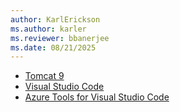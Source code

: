 ```yaml
---
author: KarlErickson
ms.author: karler
ms.reviewer: bbanerjee
ms.date: 08/21/2025
---
```


- [Tomcat 9](https://tomcat.apache.org/download-90.cgi)
- [Visual Studio Code](https://code.visualstudio.com/download)
- [Azure Tools for Visual Studio Code](https://marketplace.visualstudio.com/items?itemName=ms-vscode.vscode-node-azure-pack)
